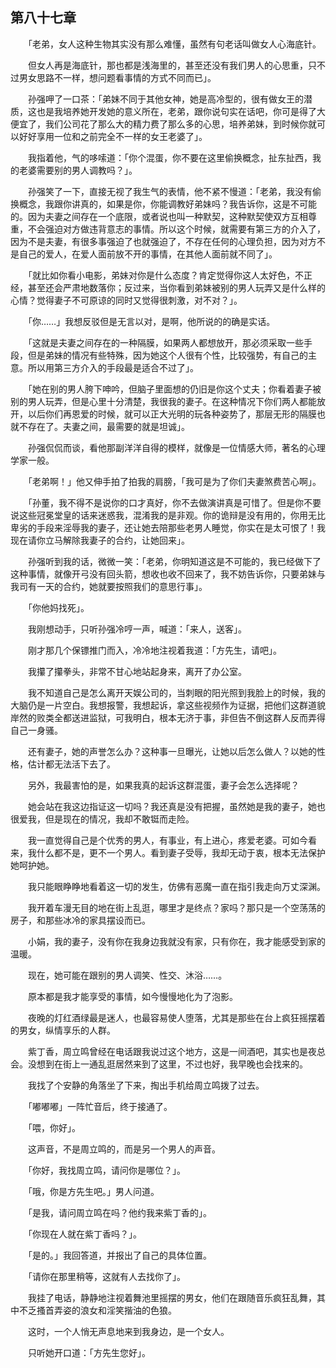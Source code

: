 ## 第八十七章

　　「老弟，女人这种生物其实没有那么难懂，虽然有句老话叫做女人心海底针。

　　但女人再是海底针，那也都是浅海里的，甚至还没有我们男人的心思重，只不过男女思路不一样，想问题看事情的方式不同而已」。

　　孙强呷了一口茶：「弟妹不同于其他女神，她是高冷型的，很有做女王的潜质，这也是我培养她开发她的意义所在，老弟，跟你说句实在话吧，你可是得了大便宜了，我们公司花了那么大的精力费了那么多的心思，培养弟妹，到时候你就可以好好享用一位和之前完全不一样的女王老婆了」。

　　我指着他，气的哆嗦道：「你个混蛋，你不要在这里偷换概念，扯东扯西，我的老婆需要别的男人调教吗？」。

　　孙强笑了一下，直接无视了我生气的表情，他不紧不慢道：「老弟，我没有偷换概念，我跟你讲真的，如果是你，你能调教好弟妹吗？我告诉你，这是不可能的。因为夫妻之间存在一个底限，或者说也叫一种默契，这种默契使双方互相尊重，不会强迫对方做违背意志的事情。所以这个时候，就需要有第三方的介入了，因为不是夫妻，有很多事强迫了也就强迫了，不存在任何的心理负担，因为对方不是自己的爱人，在爱人面前放不开的事情，在其他人面前就不同了」。

　　「就比如你看小电影，弟妹对你是什么态度？肯定觉得你这人太好色，不正经，甚至还会严肃地数落你；反过来，当你看到弟妹被别的男人玩弄又是什么样的心情？觉得妻子不可原谅的同时又觉得很刺激，对不对？」。

　　「你……」我想反驳但是无言以对，是啊，他所说的的确是实话。

　　「这就是夫妻之间存在的一种隔膜，如果两人都想放开，那必须采取一些手段，但是弟妹的情况有些特殊，因为她这个人很有个性，比较强势，有自己的主意。所以用第三方介入的手段最是适合不过了」。

　　「她在别的男人胯下呻吟，但脑子里面想的仍旧是你这个丈夫；你看着妻子被别的男人玩弄，但是心里十分清楚，我很我的妻子。在这种情况下你们两人都能放开，以后你们再恩爱的时候，就可以正大光明的玩各种姿势了，那层无形的隔膜也就不存在了。夫妻之间，最需要的就是坦诚」。

　　孙强侃侃而谈，看他那副洋洋自得的模样，就像是一位情感大师，著名的心理学家一般。

　　「老弟啊！」他又伸手拍了拍我的肩膀，「我可是为了你们夫妻煞费苦心啊」。

　　「孙董，我不得不是说你的口才真好，你不去做演讲真是可惜了。但是你不要说这些冠冕堂皇的话来迷惑我，混淆我的是非观。你的诡辩是没有用的，你用无比卑劣的手段来淫辱我的妻子，还让她去陪那些老男人睡觉，你实在是太可恨了！我现在请你立马解除我妻子的合约，让她回来」。

　　孙强听到我的话，微微一笑：「老弟，你明知道这是不可能的，我已经做下了这种事情，就像开弓没有回头箭，想收也收不回来了，我不妨告诉你，只要弟妹与我司有一天的合约，她就要按照我们的意思行事」。

　　「你他妈找死」。

　　我刚想动手，只听孙强冷哼一声，喊道：「来人，送客」。

　　刚才那几个保镖推门而入，冷冷地注视着我道：「方先生，请吧」。

　　我攥了攥拳头，非常不甘心地站起身来，离开了办公室。

　　我不知道自己是怎么离开天娱公司的，当刺眼的阳光照到我脸上的时候，我的大脑仍是一片空白。我想报警，我想起诉，拿这些视频作为证据，把他们这群道貌岸然的败类全都送进监狱，可我明白，根本无济于事，非但告不倒这群人反而弄得自己一身骚。

　　还有妻子，她的声誉怎么办？这种事一旦曝光，让她以后怎么做人？以她的性格，估计都无法活下去了。

　　另外，我最害怕的是，如果我真的起诉这群混蛋，妻子会怎么选择呢？

　　她会站在我这边指证这一切吗？我还真是没有把握，虽然她是我的妻子，她也很爱我，但是现在的情况，我却不敢铤而走险。

　　我一直觉得自己是个优秀的男人，有事业，有上进心，疼爱老婆。可如今看来，我什么都不是，更不一个男人。看到妻子受辱，我却无动于衷，根本无法保护她呵护她。

　　我只能眼睁睁地看着这一切的发生，仿佛有恶魔一直在指引我走向万丈深渊。

　　我开着车漫无目的地在街上乱逛，哪里才是终点？家吗？那只是一个空荡荡的房子，和那些冰冷的家具摆设而已。

　　小娟，我的妻子，没有你在我身边我就没有家，只有你在，我才能感受到家的温暖。

　　现在，她可能在跟别的男人调笑、性交、沐浴……。

　　原本都是我才能享受的事情，如今慢慢地化为了泡影。

　　夜晚的灯红酒绿最是迷人，也最容易使人堕落，尤其是那些在台上疯狂摇摆着的男女，纵情享乐的人群。

　　紫丁香，周立鸣曾经在电话跟我说过这个地方，这是一间酒吧，其实也是夜总会。没想到在街上一通乱逛居然来到了这里，不过也好，我早晚也会找来的。

　　我找了个安静的角落坐了下来，掏出手机给周立鸣拨了过去。

　　「嘟嘟嘟」一阵忙音后，终于接通了。

　　「喂，你好」。

　　这声音，不是周立鸣的，而是另一个男人的声音。

　　「你好，我找周立鸣，请问你是哪位？」。

　　「哦，你是方先生吧。」男人问道。

　　「是我，请问周立鸣在吗？他约我来紫丁香的」。

　　「你现在人就在紫丁香吗？」。

　　「是的。」我回答道，并报出了自己的具体位置。

　　「请你在那里稍等，这就有人去找你了」。

　　我挂了电话，静静地注视着舞池里摇摆的男女，他们在跟随音乐疯狂乱舞，其中不乏搔首弄姿的浪女和淫笑揩油的色狼。

　　这时，一个人悄无声息地来到我身边，是一个女人。

　　只听她开口道：「方先生您好」。

